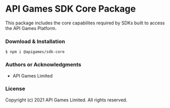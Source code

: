 API Games SDK Core Package
==========================

This package includes the core capabilites required by SDKs built to access the API Games Platform.

### Download & Installation

```shell 
$ npm i @apigames/sdk-core
```

### Authors or Acknowledgments

*   API Games Limited

### License

Copyright (c) 2021 API Games Limited.  All rights reserved.
